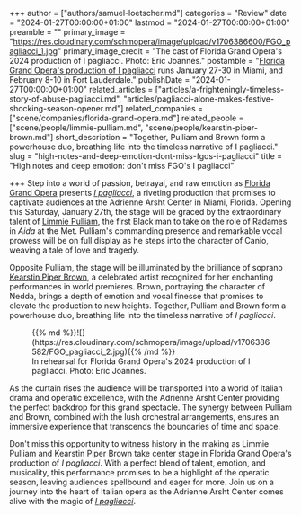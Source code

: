 +++
author = ["authors/samuel-loetscher.md"]
categories = "Review"
date = "2024-01-27T00:00:00+01:00"
lastmod = "2024-01-27T00:00:00+01:00"
preamble = ""
primary_image = "https://res.cloudinary.com/schmopera/image/upload/v1706386600/FGO_pagliacci_1.jpg"
primary_image_credit = "The cast of Florida Grand Opera's 2024 production of I pagliacci. Photo: Eric Joannes."
postamble = "[Florida Grand Opera's production of I pagliacci](https://fgo.org/this-season/pagliacci/) runs January 27-30 in Miami, and February 8-10 in Fort Lauderdale."
publishDate = "2024-01-27T00:00:00+01:00"
related_articles = ["articles/a-frighteningly-timeless-story-of-abuse-pagliacci.md", "articles/pagliacci-alone-makes-festive-shocking-season-opener.md"]
related_companies = ["scene/companies/florida-grand-opera.md"]
related_people = ["scene/people/limmie-pulliam.md", "scene/people/kearstin-piper-brown.md"]
short_description = "Together, Pulliam and Brown form a powerhouse duo, breathing life into the timeless narrative of I pagliacci."
slug = "high-notes-and-deep-emotion-dont-miss-fgos-i-pagliacci"
title = "High notes and deep emotion: don't miss FGO's I pagliacci"

+++
Step into a world of passion, betrayal, and raw emotion as [Florida Grand Opera](/scene/companies/florida-grand-opera/) presents [_I pagliacci_](https://fgo.org/this-season/pagliacci/), a riveting production that promises to captivate audiences at the Adrienne Arsht Center in Miami, Florida. Opening this Saturday, January 27th, the stage will be graced by the extraordinary talent of [Limmie Pulliam](/scene/people/limmie-pulliam/), the first Black man to take on the role of Radames in _Aida_ at the Met. Pulliam's commanding presence and remarkable vocal prowess will be on full display as he steps into the character of Canio, weaving a tale of love and tragedy.

Opposite Pulliam, the stage will be illuminated by the brilliance of soprano [Kearstin Piper Brown](/scene/people/kearstin-piper-brown/), a celebrated artist recognized for her enchanting performances in world premieres. Brown, portraying the character of Nedda, brings a depth of emotion and vocal finesse that promises to elevate the production to new heights. Together, Pulliam and Brown form a powerhouse duo, breathing life into the timeless narrative of _I pagliacci_.

<figure data-type="image">{{% md %}}![](https://res.cloudinary.com/schmopera/image/upload/v1706386582/FGO_pagliacci_2.jpg){{% /md %}}

<figcaption>In rehearsal for Florida Grand Opera's 2024 production of I pagliacci. Photo: Eric Joannes.</figcaption>
</figure>

As the curtain rises the audience will be transported into a world of Italian drama and operatic excellence, with the Adrienne Arsht Center providing the perfect backdrop for this grand spectacle. The synergy between Pulliam and Brown, combined with the lush orchestral arrangements, ensures an immersive experience that transcends the boundaries of time and space.

Don't miss this opportunity to witness history in the making as Limmie Pulliam and Kearstin Piper Brown take center stage in Florida Grand Opera's production of _I pagliacci_. With a perfect blend of talent, emotion, and musicality, this performance promises to be a highlight of the operatic season, leaving audiences spellbound and eager for more. Join us on a journey into the heart of Italian opera as the Adrienne Arsht Center comes alive with the magic of [_I pagliacci_](https://fgo.org/this-season/pagliacci/).

